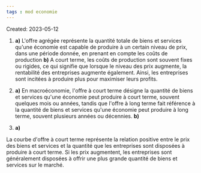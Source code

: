 ```yaml
---
tags : mod economie
---
```

Created: 2023-05-12

1. **a)** L'offre agrégée représente la quantité totale de biens et services qu'une économie est capable de produire à un certain niveau de prix, dans une période donnée, en prenant en compte les coûts de production
   **b)** A court terme, les coûts de production sont souvent fixes ou rigides, ce qui signifie que lorsque le niveau des prix augmente, la rentabilité des entreprises augmente également. Ainsi, les entreprises sont incitées à produire plus pour maximiser leurs profits.

2. **a)** En macroéconomie, l'offre à court terme désigne la quantité de biens et services qu'une économie peut produire à court terme, souvent quelques mois ou années, tandis que l'offre à long terme fait référence à la quantité de biens et services qu'une économie peut produire à long terme, souvent plusieurs années ou décennies. 
   **b)** 

3. **a)** 

La courbe d'offre à court terme représente la relation positive entre le prix des biens et services et la quantité que les entreprises sont disposées à produire à court terme. Si les prix augmentent, les entreprises sont généralement disposées à offrir une plus grande quantité de biens et services sur le marché.